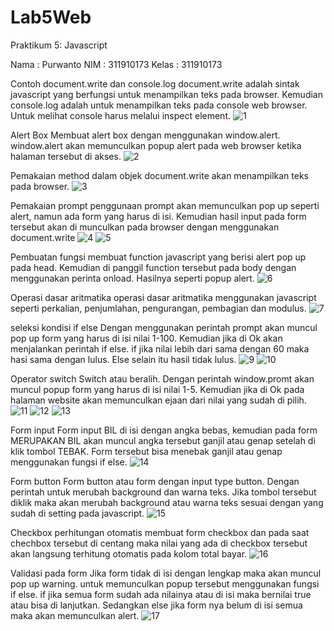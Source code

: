 # Lab5Web
Praktikum 5: Javascript

Nama : Purwanto
NIM : 311910173
Kelas : 311910173

Contoh document.write dan console.log
document.write adalah sintak javascript yang berfungsi untuk menampilkan teks pada browser. Kemudian console.log adalah untuk menampilkan teks pada console web browser. Untuk melihat console harus melalui inspect element.
![1](https://user-images.githubusercontent.com/50513551/115882423-edf0a780-a476-11eb-910c-2d63779cf4aa.png)

Alert Box
Membuat alert box dengan menggunakan window.alert. window.alert akan memunculkan popup alert pada web browser ketika halaman tersebut di akses.
![2](https://user-images.githubusercontent.com/50513551/115882604-1b3d5580-a477-11eb-8d3f-21ed0c047cdd.png)

Pemakaian method dalam objek
document.write akan menampilkan teks pada browser.
![3](https://user-images.githubusercontent.com/50513551/115882739-41fb8c00-a477-11eb-8194-606d0a849fc8.png)

Pemakaian prompt
penggunaan prompt akan memunculkan pop up seperti alert, namun ada form yang harus di isi. Kemudian hasil input pada form tersebut akan di munculkan pada browser dengan menggunakan document.write
![4](https://user-images.githubusercontent.com/50513551/115882922-70796700-a477-11eb-9743-ce77129306b3.png)
![5](https://user-images.githubusercontent.com/50513551/115882933-72432a80-a477-11eb-9da3-5f4f3aaeb63d.png)

Pembuatan fungsi
membuat function javascript yang berisi alert pop up pada head. Kemudian di panggil function tersebut pada body dengan menggunakan perinta onload. Hasilnya seperti popup alert.
![6](https://user-images.githubusercontent.com/50513551/115883191-b7fff300-a477-11eb-8096-016e8ded906e.png)

Operasi dasar aritmatika
operasi dasar aritmatika menggunakan javascript seperti perkalian, penjumlahan, pengurangan, pembagian dan modulus.
![7](https://user-images.githubusercontent.com/50513551/115883358-e5e53780-a477-11eb-8c49-997ab8272717.png)

seleksi kondisi if else
Dengan menggunakan perintah prompt akan muncul pop up form yang harus di isi nilai 1-100. Kemudian jika di Ok akan menjalankan perintah if else. if jika nilai lebih dari sama dengan 60 maka hasi sama dengan lulus. Else selain itu hasil tidak lulus.
![9](https://user-images.githubusercontent.com/50513551/115947667-609f6880-a4f3-11eb-91b8-3efbc892ee1f.png)
![10](https://user-images.githubusercontent.com/50513551/115947668-639a5900-a4f3-11eb-84ce-c4991780e68c.png)

Operator switch
Switch atau beralih. Dengan perintah window.promt akan muncul popup form yang harus di isi nilai 1-5. Kemudian jika di Ok pada halaman website akan memunculkan ejaan dari nilai yang sudah di pilih. 
![11](https://user-images.githubusercontent.com/50513551/115947736-d7d4fc80-a4f3-11eb-9056-760fac86105d.png)
![12](https://user-images.githubusercontent.com/50513551/115947737-d86d9300-a4f3-11eb-950d-52bb4bd745e8.png)
![13](https://user-images.githubusercontent.com/50513551/115947740-db688380-a4f3-11eb-81ae-792f45fc236e.png)

Form input
Form input BIL di isi dengan angka bebas, kemudian pada form MERUPAKAN BIL akan muncul angka tersebut ganjil atau genap setelah di klik tombol TEBAK. Form tersebut bisa menebak ganjil atau genap menggunakan fungsi if else.
![14](https://user-images.githubusercontent.com/50513551/115947774-35694900-a4f4-11eb-83d3-caf21f5fc055.png)

Form button
Form button atau form dengan input type button. Dengan perintah untuk merubah background dan warna teks. Jika tombol tersebut diklik maka akan merubah background atau warna teks sesuai dengan yang sudah di setting pada javascript.
![15](https://user-images.githubusercontent.com/50513551/115947813-811bf280-a4f4-11eb-8190-8e61c8075690.png)

Checkbox perhitungan otomatis
membuat form checkbox dan pada saat chechbox tersebut di centang maka nilai yang ada di checkbox tersebut akan langsung terhitung otomatis pada kolom total bayar.
![16](https://user-images.githubusercontent.com/50513551/115947847-b0cafa80-a4f4-11eb-8346-f4e517f14216.png)

Validasi pada form
Jika form tidak di isi dengan lengkap maka akan muncul pop up warning. untuk memunculkan popup tersebut menggunakan fungsi if else. if jika semua form sudah ada nilainya atau di isi maka bernilai true atau bisa di lanjutkan. Sedangkan else jika form nya belum di isi semua maka akan memunculkan alert.
![17](https://user-images.githubusercontent.com/50513551/115947936-2931bb80-a4f5-11eb-9649-8db35a92f5f1.png)

